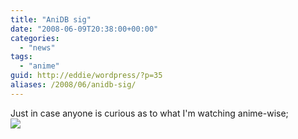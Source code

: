 ```yaml
---
title: "AniDB sig"
date: "2008-06-09T20:38:00+00:00"
categories: 
  - "news"
tags: 
  - "anime"
guid: http://eddie/wordpress/?p=35
aliases: /2008/06/anidb-sig/
---
```


Just in case anyone is curious as to what I'm watching anime-wise;  
[![ ](http://sig.anidb.net/images/signatures/6529/aoU8l/)](http://sig.anidb.net/redirect/6529/aoU8l/)
